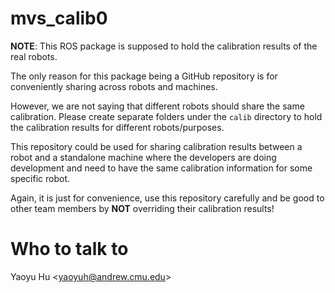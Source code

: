 # mvs_calib0 #

__NOTE__: This ROS package is supposed to hold the calibration results of the real robots. 

The only reason for this package being a GitHub repository is for conveniently sharing across robots and machines. 

However, we are not saying that different robots should share the same calibration. Please create separate folders under the `calib` directory to hold the calibration results for different robots/purposes.

This repository could be used for sharing calibration results between a robot and a standalone machine where the developers are doing development and need to have the same calibration information for some specific robot.

Again, it is just for convenience, use this repository carefully and be good to other team members by __NOT__ overriding their calibration results!

# Who to talk to #

Yaoyu Hu \<yaoyuh@andrew.cmu.edu\>
